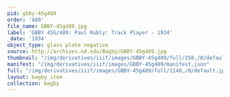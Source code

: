 ```yaml
---
pid: gbby-45g489
order: '489'
file_name: GBBY-45g489.jpg
label: 'GBBY 45G/489: Paul Rubly: Track Player - 1934'
_date: '1934'
object_type: glass plate negative
source: http://archives.nd.edu/Bagby/GBBY-45g489.jpg
thumbnail: "/img/derivatives/iiif/images/GBBY-45g489/full/250,/0/default.jpg"
manifest: "/img/derivatives/iiif/images/GBBY-45g489/manifest.json"
full: "/img/derivatives/iiif/images/GBBY-45g489/full/1140,/0/default.jpg"
layout: bagby_item
collection: bagby
---
```

